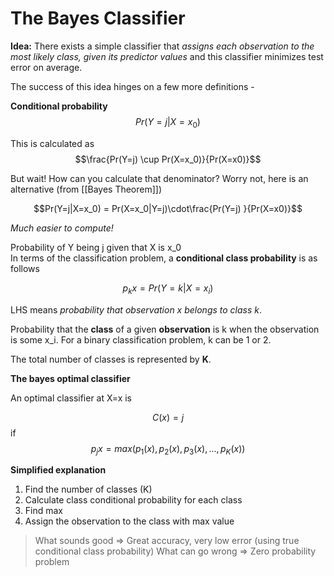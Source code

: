 # The Bayes Classifier

**Idea:** There exists a simple classifier that *assigns each observation to the most likely class, given its predictor values* and this classifier minimizes test error on average.

The success of this idea hinges on a few more definitions -

**Conditional probability**  
$$Pr(Y=j|X=x_0)$$

This is calculated as 
$$\frac{Pr(Y=j) \cup Pr(X=x_0)}{Pr(X=x0)}$$

But wait! How can you calculate that denominator? Worry not, here is an alternative (from [[Bayes Theorem]])

$$Pr(Y=j|X=x_0) = Pr(X=x_0|Y=j)\cdot\frac{Pr(Y=j) }{Pr(X=x0)}$$

*Much easier to compute!*

Probability of Y being j given that X is x_0  
In terms of the classification problem, a **conditional class probability** is as follows

$$p_{k}x = Pr(Y=k|X=x_i)$$

LHS means *probability that observation x belongs to class k*.

Probability that the **class** of a given **observation** is k when the observation is some x_i. For a binary classification problem, k can be 1 or 2.

The total number of classes is represented by **K**.

**The bayes optimal classifier**

An optimal classifier at X=x is

$$C(x) = j$$ if 
$$p_{j}x = max(p_{1}(x), p_{2}(x), p_{3}(x), ..., p_{K}(x))$$

**Simplified explanation**

1. Find the number of classes (K)
2. Calculate class conditional probability for each class
3. Find max
4. Assign the observation to the class with max value

> What sounds good => Great accuracy, very low error (using true conditional class probability)
> What can go wrong => Zero probability problem